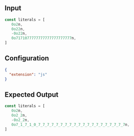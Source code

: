 
## Input
```javascript input
const literals = [
   0o2n,
   0o22n,
   -0o22n,
   0o7171077777777777777777777n,
]
```

## Configuration
```json configuration
{
  "extension": "js"
}
```

## Expected Output
```javascript expected output
const literals = [
   0o2n,
   0o2_2n,
   -0o2_2n,
   0o7_1_7_1_0_7_7_7_7_7_7_7_7_7_7_7_7_7_7_7_7_7_7_7_7n,
]
```
